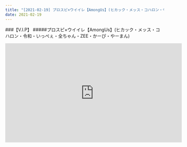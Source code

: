 ```yaml
---
title: "[2021-02-19] プロスピ×ウイイレ【AmongUs】(ヒカック・メッス・コハロン・令和・いっぺぇ・全ちゃん・ZEE・かーぴ・やーまん) 他"
date: 2021-02-19
---
```

###【V.I.P】
#####プロスピ×ウイイレ【AmongUs】(ヒカック・メッス・コハロン・令和・いっぺぇ・全ちゃん・ZEE・かーぴ・やーまん)
<iframe width="560" height="315" src="https://www.youtube.com/embed/28V8HP2IALQ" frameborder="0" allow="accelerometer; autoplay; clipboard-write; encrypted-media; gyroscope; picture-in-picture" allowfullscreen></iframe>

